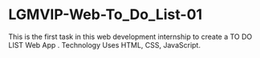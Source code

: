 # LGMVIP-Web-To_Do_List-01
This is the first task in this web development internship to create a TO DO LIST Web App . Technology Uses HTML, CSS, JavaScript.
